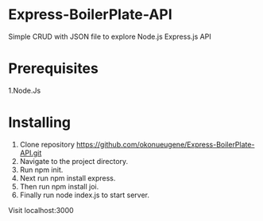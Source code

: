 # Express-BoilerPlate-API

Simple CRUD with JSON file to explore Node.js Express.js API

# Prerequisites

1.Node.Js

 # Installing

1. Clone repository
   https://github.com/okonueugene/Express-BoilerPlate-API.git
2. Navigate to the project directory.
3. Run npm init.
4. Next run npm install express.
5. Then run npm install joi.
6. Finally run node index.js to start server.

Visit localhost:3000
